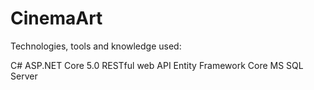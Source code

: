 # CinemaArt

Technologies, tools and knowledge used:

C#
ASP.NET Core 5.0
RESTful web API
Entity Framework Core
MS SQL Server

